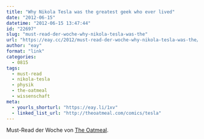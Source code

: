 ```yaml
---
title: "Why Nikola Tesla was the greatest geek who ever lived"
date: "2012-06-15"
datetime: "2012-06-15 13:47:44"
id: "22697"
slug: "must-read-der-woche-why-nikola-tesla-was-the"
url: "https://eay.cc/2012/must-read-der-woche-why-nikola-tesla-was-the/"
author: "eay"
format: "link"
categories:
  - 0815
tags:
  - must-read
  - nikola-tesla
  - physik
  - the-oatmeal
  - wissenschaft
meta:
  - yourls_shorturl: "https://eay.li/1xv"
  - linked_list_url: "http://theoatmeal.com/comics/tesla"
---
```


Must-Read der Woche von [The Oatmeal](http://theoatmeal.com/).
